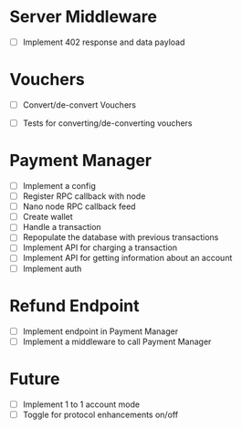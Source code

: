 # Server Middleware
- [ ] Implement 402 response and data payload


# Vouchers

- [ ] Convert/de-convert Vouchers
- [ ] Tests for converting/de-converting vouchers


# Payment Manager
- [ ] Implement a config
- [ ] Register RPC callback with node
- [ ] Nano node RPC callback feed
- [ ] Create wallet
- [ ] Handle a transaction
- [ ] Repopulate the database with previous transactions
- [ ] Implement API for charging a transaction
- [ ] Implement API for getting information about an account
- [ ] Implement auth

# Refund Endpoint
- [ ] Implement endpoint in Payment Manager
- [ ] Implement a middleware to call Payment Manager

# Future
- [ ] Implement 1 to 1 account mode
- [ ] Toggle for protocol enhancements on/off
